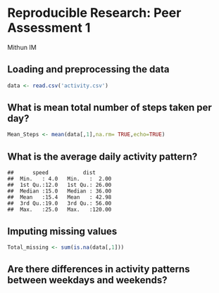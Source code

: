# Reproducible Research: Peer Assessment 1
Mithun IM  


## Loading and preprocessing the data


```r
data <- read.csv('activity.csv')
```

## What is mean total number of steps taken per day?


```r
Mean_Steps <- mean(data[,1],na.rm= TRUE,echo=TRUE)
```
## What is the average daily activity pattern?


```
##      speed           dist       
##  Min.   : 4.0   Min.   :  2.00  
##  1st Qu.:12.0   1st Qu.: 26.00  
##  Median :15.0   Median : 36.00  
##  Mean   :15.4   Mean   : 42.98  
##  3rd Qu.:19.0   3rd Qu.: 56.00  
##  Max.   :25.0   Max.   :120.00
```

## Imputing missing values

```r
Total_missing <- sum(is.na(data[,1]))
```
## Are there differences in activity patterns between weekdays and weekends?
